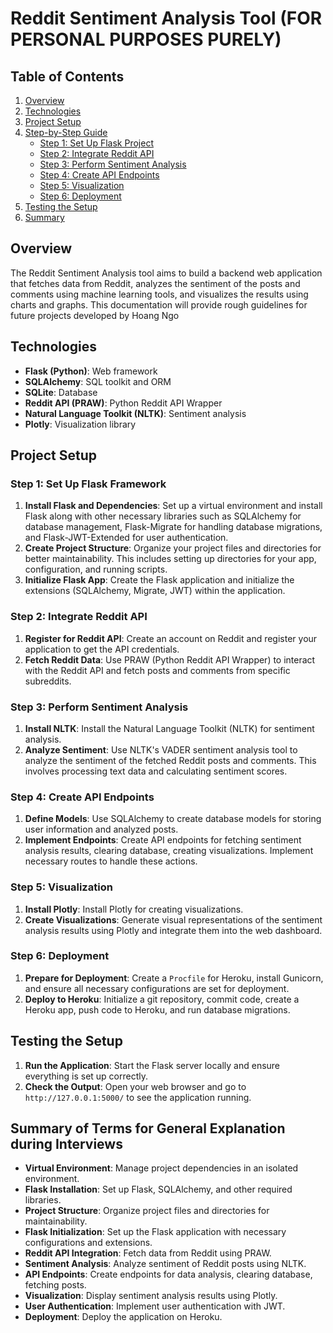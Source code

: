 # Reddit Sentiment Analysis Tool (FOR PERSONAL PURPOSES PURELY)

## Table of Contents

1. [Overview](#overview)
2. [Technologies](#technologies)
3. [Project Setup](#project-setup)
4. [Step-by-Step Guide](#step-by-step-guide)
    - [Step 1: Set Up Flask Project](#step-1-set-up-flask-project)
    - [Step 2: Integrate Reddit API](#step-2-integrate-reddit-api)
    - [Step 3: Perform Sentiment Analysis](#step-3-perform-sentiment-analysis)
    - [Step 4: Create API Endpoints](#step-4-create-api-endpoints)
    - [Step 5: Visualization](#step-5-visualization)
    - [Step 6: Deployment](#step-7-deployment)
5. [Testing the Setup](#testing-the-setup)
6. [Summary](#summary)

## Overview

The Reddit Sentiment Analysis tool aims to build a backend web application that fetches data from Reddit, analyzes the sentiment of the posts and comments using machine learning tools, and visualizes the results using charts and graphs. This documentation will provide rough guidelines for future projects developed by Hoang Ngo

## Technologies

- **Flask (Python)**: Web framework
- **SQLAlchemy**: SQL toolkit and ORM
- **SQLite**: Database
- **Reddit API (PRAW)**: Python Reddit API Wrapper
- **Natural Language Toolkit (NLTK)**: Sentiment analysis
- **Plotly**: Visualization library

## Project Setup

### Step 1: Set Up Flask Framework

1. **Install Flask and Dependencies**: Set up a virtual environment and install Flask along with other necessary libraries such as SQLAlchemy for database management, Flask-Migrate for handling database migrations, and Flask-JWT-Extended for user authentication.
2. **Create Project Structure**: Organize your project files and directories for better maintainability. This includes setting up directories for your app, configuration, and running scripts.
3. **Initialize Flask App**: Create the Flask application and initialize the extensions (SQLAlchemy, Migrate, JWT) within the application.

### Step 2: Integrate Reddit API

1. **Register for Reddit API**: Create an account on Reddit and register your application to get the API credentials.
2. **Fetch Reddit Data**: Use PRAW (Python Reddit API Wrapper) to interact with the Reddit API and fetch posts and comments from specific subreddits.

### Step 3: Perform Sentiment Analysis

1. **Install NLTK**: Install the Natural Language Toolkit (NLTK) for sentiment analysis.
2. **Analyze Sentiment**: Use NLTK's VADER sentiment analysis tool to analyze the sentiment of the fetched Reddit posts and comments. This involves processing text data and calculating sentiment scores.

### Step 4: Create API Endpoints

1. **Define Models**: Use SQLAlchemy to create database models for storing user information and analyzed posts.
2. **Implement Endpoints**: Create API endpoints for fetching sentiment analysis results, clearing database, creating visualizations. Implement necessary routes to handle these actions.

### Step 5: Visualization

1. **Install Plotly**: Install Plotly for creating visualizations.
2. **Create Visualizations**: Generate visual representations of the sentiment analysis results using Plotly and integrate them into the web dashboard.

### Step 6: Deployment

1. **Prepare for Deployment**: Create a `Procfile` for Heroku, install Gunicorn, and ensure all necessary configurations are set for deployment.
2. **Deploy to Heroku**: Initialize a git repository, commit code, create a Heroku app, push code to Heroku, and run database migrations.

## Testing the Setup

1. **Run the Application**: Start the Flask server locally and ensure everything is set up correctly.
2. **Check the Output**: Open your web browser and go to `http://127.0.0.1:5000/` to see the application running.

## Summary of Terms for General Explanation during Interviews

- **Virtual Environment**: Manage project dependencies in an isolated environment.
- **Flask Installation**: Set up Flask, SQLAlchemy, and other required libraries.
- **Project Structure**: Organize project files and directories for maintainability.
- **Flask Initialization**: Set up the Flask application with necessary configurations and extensions.
- **Reddit API Integration**: Fetch data from Reddit using PRAW.
- **Sentiment Analysis**: Analyze sentiment of Reddit posts using NLTK.
- **API Endpoints**: Create endpoints for data analysis, clearing database, fetching posts.
- **Visualization**: Display sentiment analysis results using Plotly.
- **User Authentication**: Implement user authentication with JWT.
- **Deployment**: Deploy the application on Heroku.
